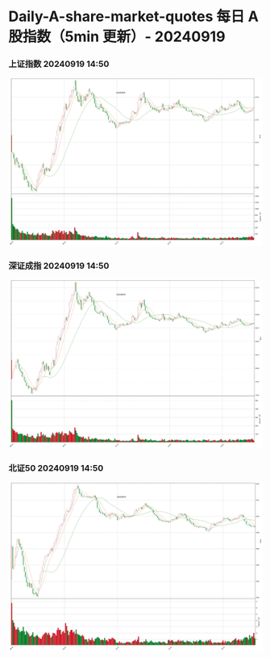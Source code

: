 
# Daily-A-share-market-quotes 每日 A 股指数（5min 更新）- 20240919

### 上证指数 20240919 14:50
![](./fig/2024/9/20240919-sh000001.png)

### 深证成指 20240919 14:50
![](./fig/2024/9/20240919-sz399001.png)

### 北证50 20240919 14:50
![](./fig/2024/9/20240919-bj899050.png)
